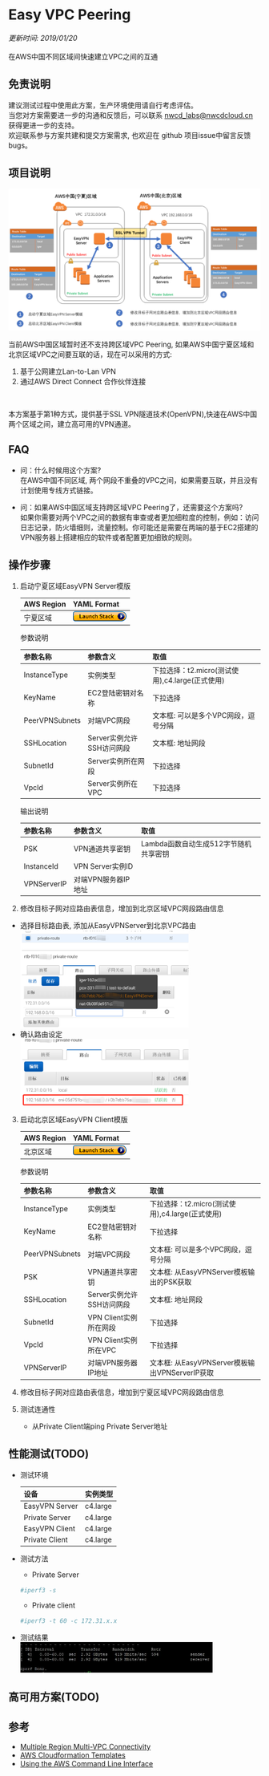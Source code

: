 # Easy VPC Peering
*更新时间: 2019/01/20*
<br>
<br>
在AWS中国不同区域间快速建立VPC之间的互通

## 免责说明
建议测试过程中使用此方案，生产环境使用请自行考虑评估。<br>
当您对方案需要进一步的沟通和反馈后，可以联系 nwcd_labs@nwcdcloud.cn 获得更进一步的支持。<br>
欢迎联系参与方案共建和提交方案需求, 也欢迎在 github 项目issue中留言反馈bugs。

## 项目说明
![EasyVPN Architedcture](images/EasyVPCPeering.png)

当前AWS中国区域暂时还不支持跨区域VPC Peering, 如果AWS中国宁夏区域和北京区域VPC之间要互联的话，现在可以采用的方式:
1. 基于公网建立Lan-to-Lan VPN
2. 通过AWS Direct Connect 合作伙伴连接
<br>

本方案基于第1种方式，提供基于SSL VPN隧道技术(OpenVPN),快速在AWS中国两个区域之间，建立高可用的VPN通道。

## FAQ
- 问：什么时候用这个方案?<br>
在AWS中国不同区域, 两个网段不重叠的VPC之间，如果需要互联，并且没有计划使用专线方式链接。

- 问：如果AWS中国区域支持跨区域VPC Peering了，还需要这个方案吗? <br>
如果你需要对两个VPC之间的数据有审查或者更加细粒度的控制，例如：访问日志记录，防火墙细则，流量控制。你可能还是需要在两端的基于EC2搭建的VPN服务器上搭建相应的软件或者配置更加细致的规则。

## 操作步骤
 1. 启动宁夏区域EasyVPN Server模版
 
    AWS Region   | YAML Format 
    ------------ | ------------
    宁夏区域 | [![launch-yaml](images/cloudformation-launch-stack-button.png)](https://console.amazonaws.cn/cloudformation/home?region=cn-northwest-1#/stacks/new?stackName=EasyVPNServer&amp;templateURL=https://s3.cn-northwest-1.amazonaws.com.cn/nwcdlabs/templates/easy-vpc-peering/EasyVPN_Server.yaml)

    参数说明
    
    参数名称  | 参数含义  | 取值
    --------  | -------- | -----
    InstanceType | 实例类型 | 下拉选择：t2.micro(测试使用),c4.large(正式使用)
    KeyName | EC2登陆密钥对名称 | 下拉选择
    PeerVPNSubnets | 对端VPC网段 | 文本框: 可以是多个VPC网段，逗号分隔
    SSHLocation | Server实例允许SSH访问网段 | 文本框: 地址网段
    SubnetId | Server实例所在网段 | 下拉选择
    VpcId | Server实例所在VPC | 下拉选择

    输出说明

    参数名称  | 参数含义  | 取值
    --------  | -------- | -----
    PSK | VPN通道共享密钥 | Lambda函数自动生成512字节随机共享密钥
    InstanceId | VPN Server实例ID | 
    VPNServerIP | 对端VPN服务器IP地址 | 

 2. 修改目标子网对应路由表信息，增加到北京区域VPC网段路由信息
  - 选择目标路由表, 添加从EasyVPNServer到北京VPC路由
    <img src="images/ServerRouting.png" width="70%" alt="EasyVPN Server Routing">
  - 确认路由设定<br>
    <img src="images/ServerRouting-1.png" width="70%" alt="EasyVPN Server Routing 1">
    
 3. 启动北京区域EasyVPN Client模版
 
    AWS Region   | YAML Format 
    ------------ | ------------
    北京区域 | [![launch-yaml](images/cloudformation-launch-stack-button.png)](https://console.amazonaws.cn/cloudformation/home?region=cn-north-1#/stacks/new?stackName=EasyVPNClient&amp;templateURL=https://s3.cn-northwest-1.amazonaws.com.cn/nwcdlabs/templates/easy-vpc-peering/EasyVPN_Client.yaml)

    参数说明
    
    参数名称  | 参数含义  | 取值
    --------  | -------- | -----
    InstanceType | 实例类型 | 下拉选择：t2.micro(测试使用),c4.large(正式使用)
    KeyName | EC2登陆密钥对名称 | 下拉选择
    PeerVPNSubnets | 对端VPC网段 | 文本框: 可以是多个VPC网段，逗号分隔
    PSK | VPN通道共享密钥 | 文本框: 从EasyVPNServer模板输出的PSK获取
    SSHLocation | Server实例允许SSH访问网段 | 文本框: 地址网段
    SubnetId | VPN Client实例所在网段 | 下拉选择
    VpcId | VPN Client实例所在VPC | 下拉选择
    VPNServerIP | 对端VPN服务器IP地址 | 文本框: 从EasyVPNServer模板输出VPNServerIP获取



 4. 修改目标子网对应路由表信息，增加到宁夏区域VPC网段路由信息
 5. 测试连通性
    - 从Private Client端ping Private Server地址

## 性能测试(TODO)
  - 测试环境

     设备  | 实例类型
    ------ | ------------
    EasyVPN Server | c4.large
    Private Server | c4.large
    EasyVPN Client | c4.large
    Private Client | c4.large
  - 测试方法
    - Private Server
    ```Bash
    #iperf3 -s
    ```
    - Private client
    ```Bash
    #iperf3 -t 60 -c 172.31.x.x
  - 测试结果<br>
    <img src="images/performance.jpg" width="80%" alt="performance">

## 高可用方案(TODO)

## 参考
- [Multiple Region Multi-VPC Connectivity](https://aws.amazon.com/cn/answers/networking/aws-multiple-region-multi-vpc-connectivity/)
- [AWS Cloudformation Templates](https://github.com/awslabs/aws-cloudformation-templates)
- [Using the AWS Command Line Interface](https://docs.aws.amazon.com/AWSCloudFormation/latest/UserGuide/cfn-using-cli.html)
